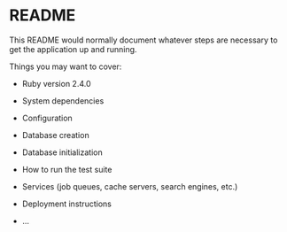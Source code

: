 # README

This README would normally document whatever steps are necessary to get the
application up and running.

Things you may want to cover:

* Ruby version
2.4.0

* System dependencies
	
* Configuration

* Database creation

* Database initialization

* How to run the test suite

* Services (job queues, cache servers, search engines, etc.)

* Deployment instructions

* ...
